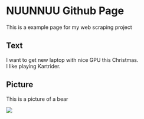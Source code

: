 <h1> NUUNNUU Github Page </h1>
  <p> This is a example page for my web scraping project </p>

<h2> Text </h2>
  <p> I want to get new laptop with nice GPU this Christmas. <br /> I like playing Kartrider.</p>

<h2> Picture </h2>
  <p> This is a picture of a bear </p>
  <img src="https://s3.amazonaws.com/codecademy-content/courses/web-101/web101-image_brownbear.jpg" />
